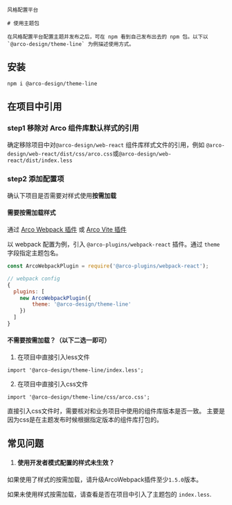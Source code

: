 `````
风格配置平台

# 使用主题包

在风格配置平台配置主题并发布之后，可在 npm 看到自己发布出去的 npm 包。以下以 `@arco-design/theme-line` 为例描述使用方式。
`````

## 安装

```
npm i @arco-design/theme-line
```

## 在项目中引用

### step1 移除对 Arco 组件库默认样式的引用

确定移除项目中对`@arco-design/web-react` 组件库样式文件的引用，例如 `@arco-design/web-react/dist/css/arco.css`或`@arco-design/web-react/dist/index.less`

### step2 添加配置项

确认下项目是否需要对样式使用**按需加载**

#### 需要按需加载样式

通过 [Arco Webpack 插件](https://github.com/arco-design/arco-plugins/blob/main/packages/plugin-webpack-react/README.md) 或 [Arco Vite 插件](https://github.com/arco-design/arco-plugins/blob/main/packages/plugin-vite-react/README.md)

以 webpack 配置为例，引入 `@arco-plugins/webpack-react` 插件。通过 `theme` 字段指定主题包名。

```js
const ArcoWebpackPlugin = require('@arco-plugins/webpack-react');

// webpack config
{
  plugins: [
    new ArcoWebpackPlugin({
        theme: '@arco-design/theme-line'
    })
  ]
}
```

#### 不需要按需加载？（以下二选一即可）

1.  在项目中直接引入less文件

`import '@arco-design/theme-line/index.less';`

2.  在项目中直接引入css文件

`import '@arco-design/theme-line/css/arco.css';`

直接引入css文件时，需要核对和业务项目中使用的组件库版本是否一致。 主要是因为css是在主题发布时候根据指定版本的组件库打包的。

## 常见问题

1. #### 使用开发者模式配置的样式未生效？

如果使用了样式的按需加载，请升级ArcoWebpack插件至少`1.5.0`版本。

如果未使用样式按需加载，请查看是否在项目中引入了主题包的 `index.less`.
